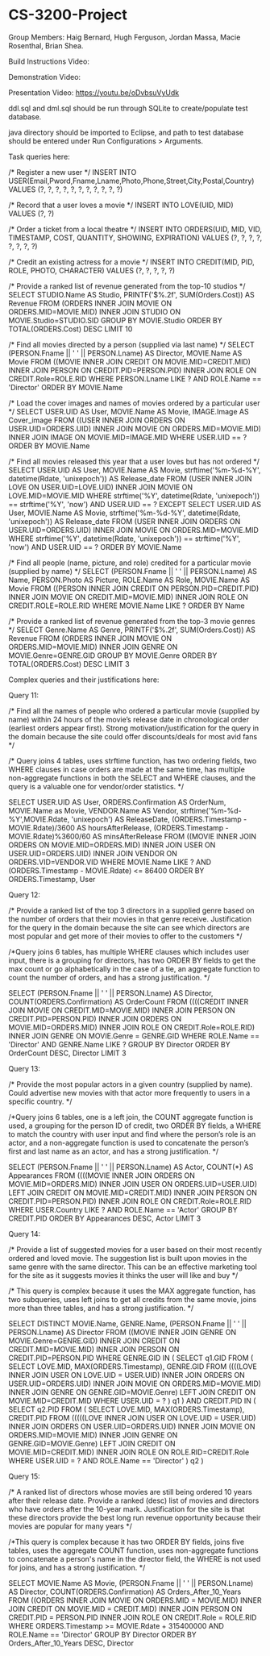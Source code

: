 # CS-3200-Project

Group Members:
  Haig Bernard, 
  Hugh Ferguson, 
  Jordan Massa, 
  Macie Rosenthal, 
  Brian Shea.
  
  
Build Instructions Video:


Demonstration Video:


Presentation Video:
https://youtu.be/oDvbsuVyUdk



ddl.sql and dml.sql should be run through SQLite to create/populate test database.

java directory should be imported to Eclipse, and path to test database should be entered under Run Configurations > Arguments.

Task queries here:

/* Register a new user */
INSERT INTO USER(Email,Pword,Fname,Lname,Photo,Phone,Street,City,Postal,Country)
VALUES (?, ?, ?, ?, ?, ?, ?, ?, ?, ?, ?)

/* Record that a user loves a movie */
INSERT INTO LOVE(UID, MID)
VALUES (?, ?)

/* Order a ticket from a local theatre */
INSERT INTO ORDERS(UID, MID, VID, TIMESTAMP, COST, QUANTITY, SHOWING, EXPIRATION)
VALUES (?, ?, ?, ?, ?, ?, ?, ?)

/* Credit an existing actress for a movie */
INSERT INTO CREDIT(MID, PID, ROLE, PHOTO, CHARACTER)
VALUES (?, ?, ?, ?, ?)

/* Provide a ranked list of revenue generated from the top-10 studios */
SELECT STUDIO.Name AS Studio, PRINTF('$%.2f', SUM(Orders.Cost)) AS Revenue
FROM (ORDERS INNER JOIN MOVIE ON ORDERS.MID=MOVIE.MID)
INNER JOIN STUDIO ON MOVIE.Studio=STUDIO.SID
GROUP BY MOVIE.Studio
ORDER BY TOTAL(ORDERS.Cost) DESC
LIMIT 10

/* Find all movies directed by a person (supplied via last name) */
SELECT (PERSON.Fname || ' ' || PERSON.Lname) AS Director, MOVIE.Name AS Movie
FROM ((MOVIE INNER JOIN CREDIT ON MOVIE.MID=CREDIT.MID)
INNER JOIN PERSON ON CREDIT.PID=PERSON.PID)
INNER JOIN ROLE ON CREDIT.Role=ROLE.RID
WHERE PERSON.Lname LIKE ? AND ROLE.Name == 'Director'
ORDER BY MOVIE.Name

/* Load the cover images and names of movies ordered by a particular user */
SELECT USER.UID AS User, MOVIE.Name AS Movie, IMAGE.Image AS Cover_image
FROM ((USER INNER JOIN ORDERS ON USER.UID=ORDERS.UID)
INNER JOIN MOVIE ON ORDERS.MID=MOVIE.MID)
INNER JOIN IMAGE ON MOVIE.MID=IMAGE.MID
WHERE USER.UID == ?
ORDER BY MOVIE.Name

/* Find all movies released this year that a user loves but has not ordered */
SELECT USER.UID AS User, MOVIE.Name AS Movie, strftime('%m-%d-%Y', datetime(Rdate, 'unixepoch')) AS Release_date
FROM (USER INNER JOIN LOVE ON USER.UID=LOVE.UID)
INNER JOIN MOVIE ON LOVE.MID=MOVIE.MID
WHERE strftime('%Y', datetime(Rdate, 'unixepoch')) == strftime('%Y', 'now') AND USER.UID == ?
EXCEPT
SELECT USER.UID AS User, MOVIE.Name AS Movie, strftime('%m-%d-%Y', datetime(Rdate, 'unixepoch')) AS Release_date
FROM (USER INNER JOIN ORDERS ON USER.UID=ORDERS.UID)
INNER JOIN MOVIE ON ORDERS.MID=MOVIE.MID
WHERE strftime('%Y', datetime(Rdate, 'unixepoch')) == strftime('%Y', 'now') AND USER.UID == ?
ORDER BY MOVIE.Name

/* Find all people (name, picture, and role) credited for a particular movie (supplied by name) */
SELECT (PERSON.Fname || ' ' || PERSON.Lname) AS Name, PERSON.Photo AS Picture, ROLE.Name AS Role, MOVIE.Name AS Movie
FROM ((PERSON INNER JOIN CREDIT ON PERSON.PID=CREDIT.PID)
INNER JOIN MOVIE ON CREDIT.MID=MOVIE.MID)
INNER JOIN ROLE ON CREDIT.ROLE=ROLE.RID
WHERE MOVIE.Name LIKE ?
ORDER BY Name

/* Provide a ranked list of revenue generated from the top-3 movie genres */
SELECT Genre.Name AS Genre, PRINTF('$%.2f', SUM(Orders.Cost)) AS Revenue
FROM (ORDERS INNER JOIN MOVIE ON ORDERS.MID=MOVIE.MID)
INNER JOIN GENRE ON MOVIE.Genre=GENRE.GID
GROUP BY MOVIE.Genre
ORDER BY TOTAL(ORDERS.Cost) DESC
LIMIT 3

Complex queries and their justifications here:

Query 11:

/* Find all the names of people who ordered a particular movie (supplied by name) within 24 hours of the movie’s release date in chronological order (earliest orders appear first). Strong motivation/justification for the query in the domain because the site could offer discounts/deals for most avid fans */

/* Query joins 4 tables, uses strftime function, has two ordering fields, two WHERE clauses in case orders are made at the same time, has multiple non-aggregate functions in both the SELECT and WHERE clauses, and the query is a valuable one for vendor/order statistics. */

SELECT USER.UID AS User, ORDERS.Confirmation AS OrderNum, MOVIE.Name as Movie, VENDOR.Name AS Vendor,
strftime('%m-%d-%Y',MOVIE.Rdate, 'unixepoch') AS ReleaseDate, 
(ORDERS.Timestamp - MOVIE.Rdate)/3600 AS hoursAfterRelease,
(ORDERS.Timestamp - MOVIE.Rdate)%3600/60 AS minsAfterRelease
FROM ((MOVIE INNER JOIN ORDERS ON MOVIE.MID=ORDERS.MID) 
INNER JOIN USER ON USER.UID=ORDERS.UID)
INNER JOIN VENDOR ON ORDERS.VID=VENDOR.VID
WHERE MOVIE.Name LIKE ?
AND (ORDERS.Timestamp - MOVIE.Rdate) <= 86400
ORDER BY ORDERS.Timestamp, User

Query 12:

/* Provide a ranked list of the top 3 directors in a supplied genre based on the number of orders that their movies in that genre receive. Justification for the query in the domain because the site can see which directors are most popular and get more of their movies to offer to the customers */

/*Query joins 6 tables, has multiple WHERE clauses which includes user input, there is a grouping for directors, has two ORDER BY fields to get the max count or go alphabetically in the case of a tie, an aggregate function to count the number of orders, and has a strong justification. */

SELECT (PERSON.Fname || ' ' || PERSON.Lname) AS Director, COUNT(ORDERS.Confirmation) AS OrderCount
FROM ((((CREDIT INNER JOIN MOVIE ON CREDIT.MID=MOVIE.MID)
INNER JOIN PERSON ON CREDIT.PID=PERSON.PID)
INNER JOIN ORDERS ON MOVIE.MID=ORDERS.MID)
INNER JOIN ROLE ON CREDIT.Role=ROLE.RID)
INNER JOIN GENRE ON MOVIE.Genre = GENRE.GID
WHERE ROLE.Name == 'Director' AND GENRE.Name LIKE ?
GROUP BY Director
ORDER BY OrderCount DESC, Director
LIMIT 3

Query 13:

/* Provide the most popular actors in a given country (supplied by name). Could advertise new movies with that actor more frequently to users in a specific country. */

/*Query joins 6 tables, one is a left join, the COUNT aggregate function is used, a grouping for the person ID of credit, two ORDER BY fields, a WHERE to match the country with user input and find where the person’s role is an actor, and a non-aggregate function is used to concatenate the person’s first and last name as an actor, and has a strong justification. */

SELECT (PERSON.Fname || ' ' || PERSON.Lname) AS Actor, COUNT(*) AS Appearances
FROM ((((MOVIE INNER JOIN ORDERS ON MOVIE.MID=ORDERS.MID)
INNER JOIN USER ON ORDERS.UID=USER.UID)
LEFT JOIN CREDIT ON MOVIE.MID=CREDIT.MID)
INNER JOIN PERSON ON CREDIT.PID=PERSON.PID)
INNER JOIN ROLE ON CREDIT.Role=ROLE.RID
WHERE USER.Country LIKE ?
AND ROLE.Name == 'Actor' 
GROUP BY CREDIT.PID
ORDER BY Appearances DESC, Actor
LIMIT 3

Query 14:

/* Provide a list of suggested movies for a user based on their most recently ordered and loved movie. The suggestion list is built upon movies in the same genre with the same director. This can be an effective marketing tool for the site as it suggests movies it thinks the user will like and buy */

/* This query is complex because it uses the MAX aggregate function, has two subqueries, uses left joins to get all credits from the same movie, joins more than three tables, and has a strong justification. */

SELECT DISTINCT MOVIE.Name, GENRE.Name, (PERSON.Fname || ' ' || PERSON.Lname) AS Director
FROM ((MOVIE INNER JOIN GENRE ON MOVIE.Genre=GENRE.GID)
INNER JOIN CREDIT ON CREDIT.MID=MOVIE.MID)
INNER JOIN PERSON ON CREDIT.PID=PERSON.PID
WHERE GENRE.GID IN (
SELECT q1.GID
FROM
(
SELECT LOVE.MID, MAX(ORDERS.Timestamp), GENRE.GID
FROM ((((LOVE INNER JOIN USER ON LOVE.UID = USER.UID)
INNER JOIN ORDERS ON USER.UID=ORDERS.UID)
INNER JOIN MOVIE ON ORDERS.MID=MOVIE.MID)
INNER JOIN GENRE ON GENRE.GID=MOVIE.Genre)
LEFT JOIN CREDIT ON MOVIE.MID=CREDIT.MID
WHERE USER.UID = ?
) q1
)
AND CREDIT.PID IN (
SELECT q2.PID
FROM
(
SELECT LOVE.MID, MAX(ORDERS.Timestamp), CREDIT.PID
FROM (((((LOVE INNER JOIN USER ON LOVE.UID = USER.UID)
INNER JOIN ORDERS ON USER.UID=ORDERS.UID)
INNER JOIN MOVIE ON ORDERS.MID=MOVIE.MID)
INNER JOIN GENRE ON GENRE.GID=MOVIE.Genre)
LEFT JOIN CREDIT ON MOVIE.MID=CREDIT.MID)
INNER JOIN ROLE ON ROLE.RID=CREDIT.Role
WHERE USER.UID = ? AND ROLE.Name == 'Director'
) q2
)

Query 15:

/* A ranked list of directors whose movies are still being ordered 10 years after their release date. Provide a ranked (desc) list of movies and directors who have orders after the 10-year mark. Justification for the site is that these directors provide the best long run revenue opportunity because their movies are popular for many years */

/*This query is complex because it has two ORDER BY fields, joins five tables, uses the aggregate COUNT function, uses non-aggregate functions to concatenate a person's name in the director field, the WHERE is not used for joins, and has a strong justification. */

SELECT MOVIE.Name AS Movie, (PERSON.Fname || ' ' || PERSON.Lname) AS Director,  COUNT(ORDERS.Confirmation) AS Orders_After_10_Years
FROM
((ORDERS INNER JOIN MOVIE ON ORDERS.MID = MOVIE.MID)
INNER JOIN CREDIT ON MOVIE.MID = CREDIT.MID)
INNER JOIN PERSON ON CREDIT.PID = PERSON.PID
INNER JOIN ROLE ON CREDIT.Role = ROLE.RID
WHERE
ORDERS.Timestamp >= MOVIE.Rdate + 315400000
AND ROLE.Name == 'Director'
GROUP BY Director
ORDER BY Orders_After_10_Years DESC, Director



